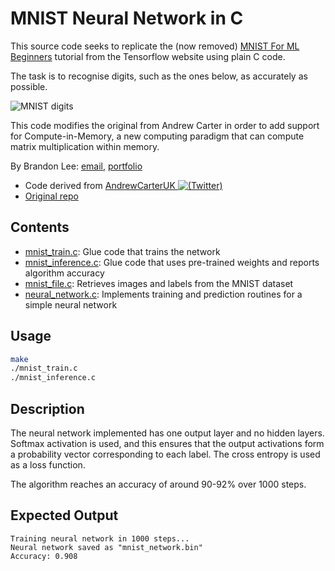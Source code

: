 # MNIST Neural Network in C

This source code seeks to replicate the (now removed) [MNIST For ML Beginners](https://web.archive.org/web/20180801165522/https://www.tensorflow.org/versions/r1.1/get_started/mnist/beginners) tutorial from the Tensorflow website using plain C code.

The task is to recognise digits, such as the ones below, as accurately as possible.

![MNIST digits](https://web.archive.org/web/20180801165522im_/https://www.tensorflow.org/versions/r1.1/images/MNIST.png)

This code modifies the original from Andrew Carter in order to add support for Compute-in-Memory, a new computing paradigm that can compute matrix multiplication within memory. 

By Brandon Lee: [email](mailto:brandon.kf.lee@gmail.com), [portfolio](https://brandon-kf-lee.github.io/)
- Code derived from [AndrewCarterUK ![(Twitter)](http://i.imgur.com/wWzX9uB.png)](https://twitter.com/AndrewCarterUK)
- [Original repo](https://github.com/AndrewCarterUK/mnist-neural-network-plain-c)

## Contents

- [mnist_train.c](mnist_train.c): Glue code that trains the network
- [mnist_inference.c](mnist_inference.c): Glue code that uses pre-trained weights and reports algorithm accuracy
- [mnist_file.c](mnist_file.c): Retrieves images and labels from the MNIST dataset
- [neural_network.c](neural_network.c): Implements training and prediction routines for a simple neural network

## Usage

```sh
make
./mnist_train.c
./mnist_inference.c
```

## Description

The neural network implemented has one output layer and no hidden layers. Softmax activation is used, and this ensures that the output activations form a probability vector corresponding to each label. The cross entropy is used as a loss function.

The algorithm reaches an accuracy of around 90-92% over 1000 steps.

## Expected Output

```
Training neural network in 1000 steps...
Neural network saved as "mnist_network.bin"
Accuracy: 0.908
```